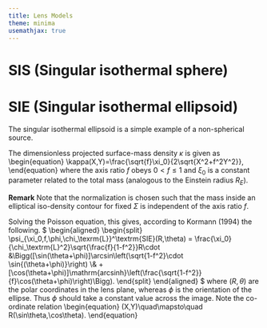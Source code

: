 ```yaml
---
title: Lens Models
theme: minima
usemathjax: true
---
```


# SIS (Singular isothermal sphere)

# SIE (Singular isothermal ellipsoid)

The singular isothermal ellipsoid is a simple example of a non-spherical source.

The dimensionless projected surface-mass density $\kappa$ is given as
\begin{equation}
  \kappa(X,Y)=\frac{\sqrt{f}\xi_0}{2\sqrt{X^2+f^2Y^2}},
\end{equation}
where the axis ratio $f$ obeys $0\lt f\le1$ and $\xi_0$ is a constant parameter related to the total
mass (analogous to the Einstein radius $R_E$).

**Remark**
Note that the normalization is chosen such that the mass inside an elliptical iso-density contour for 
fixed $\Sigma$ is independent of the axis ratio $f$.

Solving the Poisson equation, this gives, according to Kormann (1994) the following.
$
\begin{aligned}
\begin{split}
  \psi_{\xi_0,f,\phi,\chi_\texrm{L}}^\textrm{SIE}(R,\theta) =
  \frac{\xi_0}{\chi_\textrm{L}^2}\sqrt{\frac{f}{1-f^2}}R\cdot
  &\Bigg([\sin(\theta+\phi)]\arcsin\left(\sqrt{1-f^2}\cdot \sin{(\theta+\phi)}\right)
  \\&
  +[\cos(\theta+\phi)]\mathrm{arcsinh}\left(\frac{\sqrt{1-f^2}}{f}\cos(\theta+\phi)\right)\Bigg).
\end{split}
\end{aligned}
$
where $(R,\theta)$ are the polar coordinates in the lens plane,
whereas $\phi$ is the orientation of the ellipse. Thus $\phi$ should take a constant value across the image. Note the co-ordinate relation
\begin{equation}
    (X,Y)\quad\mapsto\quad R(\sin\theta,\cos\theta).
\end{equation}


